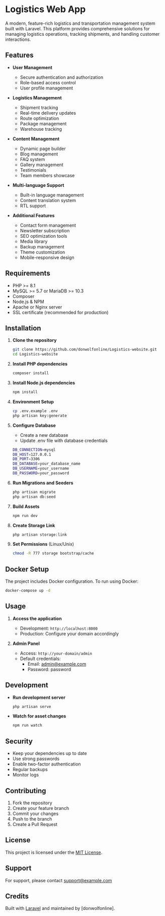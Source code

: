 # Logistics Web App

A modern, feature-rich logistics and transportation management system built with Laravel. This platform provides comprehensive solutions for managing logistics operations, tracking shipments, and handling customer interactions.

## Features

- **User Management**
  - Secure authentication and authorization
  - Role-based access control
  - User profile management

- **Logistics Management**
  - Shipment tracking
  - Real-time delivery updates
  - Route optimization
  - Package management
  - Warehouse tracking

- **Content Management**
  - Dynamic page builder
  - Blog management
  - FAQ system
  - Gallery management
  - Testimonials
  - Team members showcase

- **Multi-language Support**
  - Built-in language management
  - Content translation system
  - RTL support

- **Additional Features**
  - Contact form management
  - Newsletter subscription
  - SEO optimization tools
  - Media library
  - Backup management
  - Theme customization
  - Mobile-responsive design

## Requirements

- PHP >= 8.1
- MySQL >= 5.7 or MariaDB >= 10.3
- Composer
- Node.js & NPM
- Apache or Nginx server
- SSL certificate (recommended for production)

## Installation

1. **Clone the repository**
   ```bash
   git clone https://github.com/donwolfonline/Logistics-website.git
   cd Logistics-website
   ```

2. **Install PHP dependencies**
   ```bash
   composer install
   ```

3. **Install Node.js dependencies**
   ```bash
   npm install
   ```

4. **Environment Setup**
   ```bash
   cp .env.example .env
   php artisan key:generate
   ```

5. **Configure Database**
   - Create a new database
   - Update .env file with database credentials
   ```bash
   DB_CONNECTION=mysql
   DB_HOST=127.0.0.1
   DB_PORT=3306
   DB_DATABASE=your_database_name
   DB_USERNAME=your_username
   DB_PASSWORD=your_password
   ```

6. **Run Migrations and Seeders**
   ```bash
   php artisan migrate
   php artisan db:seed
   ```

7. **Build Assets**
   ```bash
   npm run dev
   ```

8. **Create Storage Link**
   ```bash
   php artisan storage:link
   ```

9. **Set Permissions** (Linux/Unix)
   ```bash
   chmod -R 777 storage bootstrap/cache
   ```

## Docker Setup

The project includes Docker configuration. To run using Docker:

```bash
docker-compose up -d
```

## Usage

1. **Access the application**
   - Development: `http://localhost:8000`
   - Production: Configure your domain accordingly

2. **Admin Panel**
   - Access: `http://your-domain/admin`
   - Default credentials:
     - Email: admin@example.com
     - Password: password

## Development

- **Run development server**
  ```bash
  php artisan serve
  ```

- **Watch for asset changes**
  ```bash
  npm run watch
  ```

## Security

- Keep your dependencies up to date
- Use strong passwords
- Enable two-factor authentication
- Regular backups
- Monitor logs

## Contributing

1. Fork the repository
2. Create your feature branch
3. Commit your changes
4. Push to the branch
5. Create a Pull Request

## License

This project is licensed under the [MIT License](LICENSE).

## Support

For support, please contact [support@example.com](mailto:support@example.com)

## Credits

Built with [Laravel](https://laravel.com/) and maintained by [donwolfonline].
